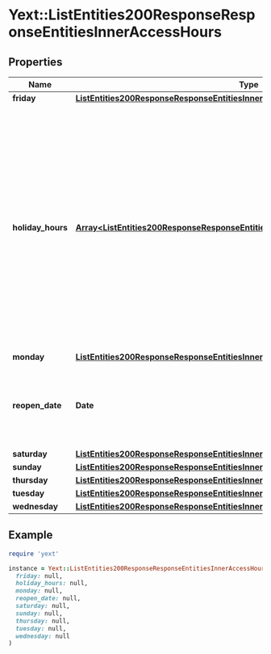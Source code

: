 # Yext::ListEntities200ResponseResponseEntitiesInnerAccessHours

## Properties

| Name | Type | Description | Notes |
| ---- | ---- | ----------- | ----- |
| **friday** | [**ListEntities200ResponseResponseEntitiesInnerAccessHoursFriday**](ListEntities200ResponseResponseEntitiesInnerAccessHoursFriday.md) |  | [optional] |
| **holiday_hours** | [**Array&lt;ListEntities200ResponseResponseEntitiesInnerAccessHoursHolidayHoursInner&gt;**](ListEntities200ResponseResponseEntitiesInnerAccessHoursHolidayHoursInner.md) |  **NOTE:** The list of Holiday Hours that you send us must be comprehensive. For example, if you send us a list of Holiday Hours that does not include Holiday Hours that you sent in your last update, Yext considers the missing Holiday Hours to be deleted, and we remove them.    Array must be ordered.   Filtering Type: &#x60;list of object&#x60; | [optional] |
| **monday** | [**ListEntities200ResponseResponseEntitiesInnerAccessHoursMonday**](ListEntities200ResponseResponseEntitiesInnerAccessHoursMonday.md) |  | [optional] |
| **reopen_date** | **Date** |  Date must be on or after 1970-01-01 Date must be before or on 2038-01-01  Filtering Type: &#x60;date&#x60; | [optional] |
| **saturday** | [**ListEntities200ResponseResponseEntitiesInnerAccessHoursSaturday**](ListEntities200ResponseResponseEntitiesInnerAccessHoursSaturday.md) |  | [optional] |
| **sunday** | [**ListEntities200ResponseResponseEntitiesInnerAccessHoursSunday**](ListEntities200ResponseResponseEntitiesInnerAccessHoursSunday.md) |  | [optional] |
| **thursday** | [**ListEntities200ResponseResponseEntitiesInnerAccessHoursThursday**](ListEntities200ResponseResponseEntitiesInnerAccessHoursThursday.md) |  | [optional] |
| **tuesday** | [**ListEntities200ResponseResponseEntitiesInnerAccessHoursTuesday**](ListEntities200ResponseResponseEntitiesInnerAccessHoursTuesday.md) |  | [optional] |
| **wednesday** | [**ListEntities200ResponseResponseEntitiesInnerAccessHoursWednesday**](ListEntities200ResponseResponseEntitiesInnerAccessHoursWednesday.md) |  | [optional] |

## Example

```ruby
require 'yext'

instance = Yext::ListEntities200ResponseResponseEntitiesInnerAccessHours.new(
  friday: null,
  holiday_hours: null,
  monday: null,
  reopen_date: null,
  saturday: null,
  sunday: null,
  thursday: null,
  tuesday: null,
  wednesday: null
)
```

